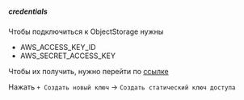 ##### credentials
Чтобы подключиться к ObjectStorage нужны 
* AWS_ACCESS_KEY_ID
* AWS_SECRET_ACCESS_KEY

Чтобы их получить, нужно перейти по [ссылке](https://console.cloud.yandex.ru/folders/b1gc0rup6ies7hrkc3o3/service-account/ajehhb1u1u66feq99k5q)

Нажать `+ Создать новый ключ` -> `Создать статический ключ доступа`






